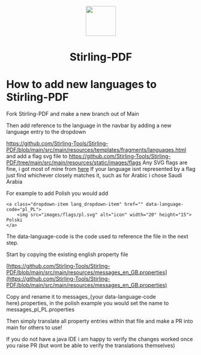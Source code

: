 <p align="center"><img src="https://raw.githubusercontent.com/Stirling-Tools/Stirling-PDF/main/docs/stirling.png" width="80" ><br><h1 align="center">Stirling-PDF</h1>
</p>


# How to add new languages to Stirling-PDF

Fork Stirling-PDF and make a new branch out of Main

Then add reference to the language in the navbar by adding a new language entry to the dropdown

https://github.com/Stirling-Tools/Stirling-PDF/blob/main/src/main/resources/templates/fragments/languages.html
and add a flag svg file to 
https://github.com/Stirling-Tools/Stirling-PDF/tree/main/src/main/resources/static/images/flags
Any SVG flags are fine, i got most of mine from [here](https://flagicons.lipis.dev/)
If your language isnt represented by a flag just find whichever closely matches it, such as for Arabic i chose Saudi Arabia


For example to add Polish you would add 
```
<a class="dropdown-item lang_dropdown-item" href="" data-language-code="pl_PL">
    <img src="images/flags/pl.svg" alt="icon" width="20" height="15"> Polski
</a>
```
The data-language-code is the code used to reference the file in the next step.

Start by copying the existing english property file 

[https://github.com/Stirling-Tools/Stirling-PDF/blob/main/src/main/resources/messages_en_GB.properties](https://github.com/Stirling-Tools/Stirling-PDF/blob/main/src/main/resources/messages_en_GB.properties)

Copy and rename it to messages_{your data-language-code here}.properties, in the polish example you would set the name to messages_pl_PL.properties


Then simply translate all property entries within that file and make a PR into main for others to use!

If you do not have a java IDE i am happy to verify the changes worked once you raise PR (but wont be able to verify the translations themselves)



